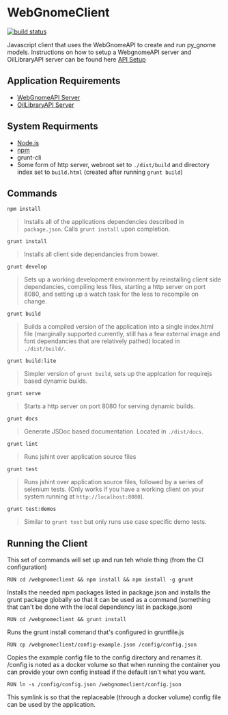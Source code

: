 WebGnomeClient
==============
[![build status](https://ci.orr.noaa.gov/projects/2/status.png?ref=master)](https://ci.orr.noaa.gov/projects/2?ref=master)

Javascript client that uses the WebGnomeAPI to create and run py_gnome models. Instructions on how to setup a WebgnomeAPI server and OilLibraryAPI server can be found here [API Setup](API_SETUP.md)

## Application Requirements
* [WebGnomeAPI Server](https://gitlab.orr.noaa.gov/gnome/webgnomeapi.git)
* [OilLibraryAPI Server](https://gitlab.orr.noaa.gov/gnome/oillibraryapi.git)

## System Requirments
* [Node.js](http://nodejs.org/)
* [npm](http://www.npmjs.org/)
* grunt-cli
* Some form of http server, webroot set to `./dist/build` and directory index set to `build.html` (created after running `grunt build`)

## Commands
`npm install`
> Installs all of the applications dependencies described in `package.json`. Calls `grunt install` upon completion.

`grunt install`
> Installs all client side dependancies from bower.

`grunt develop`
> Sets up a working development environment by reinstalling client side dependancies, compiling less files, starting a http server on port 8080, and setting up a watch task for the less to recompile on change.

`grunt build`
> Builds a compiled version of the application into a single index.html file (marginally supported currently, still has a few external image and font dependancies that are relatively pathed) located in `./dist/build/`.

`grunt build:lite`
> Simpler version of `grunt build`, sets up the applcation for requirejs based dynamic builds.

`grunt serve`
> Starts a http server on port 8080 for serving dynamic builds.

`grunt docs`
> Generate JSDoc based documentation. Located in `./dist/docs`.

`grunt lint`
> Runs jshint over application source files

`grunt test`
> Runs jshint over application source files, followed by a series of selenium tests. (Only works if you have a working client on your system running at `http://localhost:8080`).

`grunt test:demos`
> Similar to `grunt test` but only runs use case specific demo tests.

## Running the Client

This set of commands will set up and run teh whole thing (from the CI configuration)


`RUN cd /webgnomeclient && npm install && npm install -g grunt`

Installs the needed npm packages listed in package.json and installs the grunt package globally so that it can be used as a command (something that can't be done with the local dependency list in package.json)

`RUN cd /webgnomeclient && grunt install`

Runs the grunt install command that's configured in gruntfile.js

`RUN cp /webgnomeclient/config-example.json /config/config.json`

Copies the example config file to the config directory and renames it. /config is noted as a docker volume so that when running the container you can provide your own config instead if the default isn't what you want.

`RUN ln -s /config/config.json /webgnomeclient/config.json`

This symlink is so that the replaceable (through a docker volume) config file can be used by the application.

